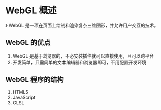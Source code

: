 # WebGL 概述

》 WebGL 是一项在页面上绘制和渲染复杂三维图形，并允许用户交互的技术。

## WebGL 的优点
1. WebGL 是基于浏览器的，不必安装插件就可以直接使用，且可以跨平台
2. 开发简单，只需简单的文本编辑器和浏览器即可，不用配置开发环境

## WebGL 程序的结构
1. HTML5
2. JavaScript
3. GLSL

